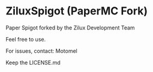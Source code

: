 # ZiluxSpigot (PaperMC Fork)
Paper Spigot forked by the Zilux Development Team

Feel free to use.

For issues, contact: Motomel

Keep the LICENSE.md



